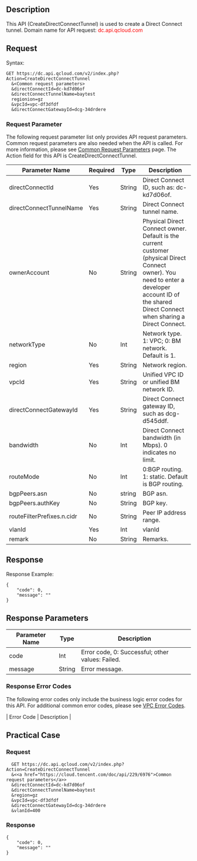 ## Description
 
This API (CreateDirectConnectTunnel) is used to create a Direct Connect tunnel.
Domain name for API request: <font style="color:red">dc.api.qcloud.com</font> 

## Request

Syntax:
```
GET https://dc.api.qcloud.com/v2/index.php?Action=CreateDirectConnectTunnel
  &<Common request parameters>
  &directConnectId=dc-kd7d06of
  &directConnectTunnelName=baytest
  regionion=gz
  &vpcId=vpc-df3dfdf
  &directConnectGatewayId=dcg-34drdere
```

### Request Parameter

The following request parameter list only provides API request parameters. Common request parameters are also needed when the API is called. For more information, please see <a href="https://cloud.tencent.com/document/api/377/4153" title="Common Request Parameters">Common Request Parameters</a> page. The Action field for this API is CreateDirectConnectTunnel.

| Parameter Name | Required | Type | Description |
|---------|---------|---------|---------|
| directConnectId | Yes | String | Direct Connect ID, such as: dc-kd7d06of. | 
| directConnectTunnelName | Yes | String | Direct Connect tunnel name. | 
| ownerAccount | No | String | Physical Direct Connect owner. Default is the current customer (physical Direct Connect owner). You need to enter a developer account ID of the shared Direct Connect when sharing a Direct Connect. |
| networkType | No | Int | Network type. 1: VPC; 0: BM network. Default is 1. |
| region | Yes | String | Network region. |
| vpcId | Yes | String | Unified VPC ID or unified BM network ID. |
| directConnectGatewayId | Yes | String | Direct Connect gateway ID, such as dcg-d545ddf. |
| bandwidth | No | Int | Direct Connect bandwidth (in Mbps). 0 indicates no limit. |
| routeMode | No | Int | 0:BGP routing. 1: static. Default is BGP routing. |
| bgpPeers.asn | No | string | BGP asn.  |
| bgpPeers.authKey | No | String | BGP key. |
| routeFilterPrefixes.n.cidr | No | String | Peer IP address range. |
| vlanId | Yes | Int | vlanId |
| remark | No | String | Remarks. |


## Response
Response Example:
```
{
    "code": 0,
    "message": ""
}
```
## Response Parameters
| Parameter Name | Type | Description |
|---------|---------|---------|
| code | Int | Error code, 0: Successful; other values: Failed. |
| message | String | Error message. |


### Response Error Codes
The following error codes only include the business logic error codes for this API. For additional common error codes, please see <a href="https://cloud.tencent.com/doc/api/245/4924" title="VPC Error Codes">VPC Error Codes</a>.
 
| Error Code | Description |


## Practical Case
 
### Request
```
  GET https://dc.api.qcloud.com/v2/index.php?Action=CreateDirectConnectTunnel
  &<<a href="https://cloud.tencent.com/doc/api/229/6976">Common request parameters</a>>
  &directConnectId=dc-kd7d06of
  &directConnectTunnelName=baytest
  &region=gz
  &vpcId=vpc-df3dfdf
  &directConnectGatewayId=dcg-34drdere
  &vlanId=400
```
### Response

```
{
    "code": 0,
    "message": ""
}
```


